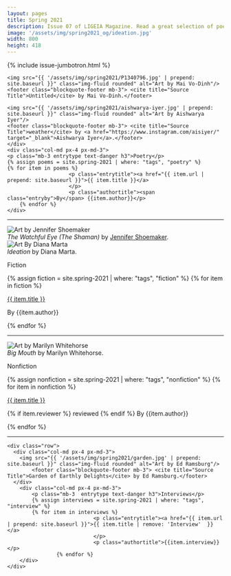 ```yaml
---
layout: pages
title: Spring 2021
description: Issue 07 of LIGEIA Magazine. Read a great selection of poetry, fiction, nonfiction, and interviews.
image: '/assets/img/spring2021_og/ideation.jpg'
width: 800
height: 418
---
```

{% include issue-jumbotron.html %}
<div class="container mt-4">

<div class="row">
	<div class="col-md px-4 px-md-3">

	<img src="{{ '/assets/img/spring2021/P1340796.jpg' | prepend: site.baseurl }}" class="img-fluid rounded" alt="Art by Mai Vo-Dinh"/>
	<footer class="blockquote-footer mb-3"> <cite title="Source Title">Untitled</cite> by Mai Vo-Dinh.</footer>

	<img src="{{ '/assets/img/spring2021/aishwarya-iyer.jpg' | prepend: site.baseurl }}" class="img-fluid rounded" alt="Art by Aishwarya Iyer"/>
	<footer class="blockquote-footer mb-3"> <cite title="Source Title">weather</cite> by <a href="https://www.instagram.com/aisiyer/" target="_blank">Aishwarya Iyer</a>.</footer>
	</div>
	<div class="col-md px-4 px-md-3">
	<p class="mb-3 entrytype text-danger h3">Poetry</p>
	{% assign poems = site.spring-2021 | where: "tags", "poetry" %}
	{% for item in poems %}
						<p class="entrytitle"><a href="{{ item.url | prepend: site.baseurl }}">{{ item.title }}</a>
						</p>
						<p class="authortitle"><span class="entryby">By</span> {{item.author}}</p>
	    {% endfor %}
	</div>
</div>
<hr />

<div class="row">
		<div class="col-md px-4 px-md-3">
		<img src="{{ '/assets/img/spring2021/watchful.jpg'  | prepend: site.baseurl }}"   class="img-fluid  rounded" alt="Art by Jennifer Shoemaker" />
			<footer class="blockquote-footer mb-3"> <cite title="Source Title">The Watchful Eye (The Shaman)</cite> by <a href="https://www.bedotgallery.com/jen-butt-be-dot-gallery" target="_blank">Jennifer Shoemaker</a>.</footer>
			<img src="{{ '/assets/img/spring2021/Marta_Ideation_1.jpg' | prepend: site.baseurl }}" class="img-fluid rounded" alt="Art By Diana Marta" />
				<footer class="blockquote-footer mb-3"> <cite title="Source Title">Ideation</cite> by Diana Marta.</footer>
		</div>
		<div class="col-md px-4 px-md-3">
		<p class="mb-3 entrytype text-danger h3">Fiction</p>
		{% assign fiction = site.spring-2021 | where: "tags", "fiction" %}
		{% for item in fiction %}
							<p class="entrytitle"><a href="{{ item.url | prepend: site.baseurl }}">{{ item.title }}</a>
							</p>
							<p class="authortitle"><span class="entryby">By</span> {{item.author}}</p>
		    {% endfor %}
		</div>
	</div>
<hr />

  <div class="row">
    <div class="col-md px-4 px-md-3">
		<img src="{{ '/assets/img/spring2021/bigmouth.jpg' | prepend: site.baseurl }}"   class="img-fluid  rounded" alt="Art by Marilyn Whitehorse" />
		<footer class="blockquote-footer mb-3"> <cite title="Source Title">Big Mouth</cite> by Marilyn Whitehorse.</footer>
    </div>
		<div class="col-md px-4 px-md-3">
			<p class="mb-3  entrytype text-danger h3">Nonfiction</p>
			{% assign nonfiction = site.spring-2021 | where: "tags", "nonfiction" %}
			{% for item in nonfiction %}
								<p class="entrytitle"><a href="{{ item.url | prepend: site.baseurl }}">{{ item.title }}</a>
								</p>
								<p class="authortitle"><span class="entryby">{% if item.reviewer %} reviewed {% endif %} By</span> {{item.author}}</p>
					{% endfor %}
		</div>
  </div>
  <hr />

	<div class="row">
	  <div class="col-md px-4 px-md-3">
		<img src="{{ '/assets/img/spring2021/garden.jpg' | prepend: site.baseurl }}" class="img-fluid rounded" alt="Art by Ed Ramsburg"/>
			<footer class="blockquote-footer mb-3"> <cite title="Source Title">Garden of Earthly Delights</cite> by Ed Ramsburg.</footer>
	  </div>
		<div class="col-md px-4 px-md-3">
			<p class="mb-3  entrytype text-danger h3">Interviews</p>
			{% assign interviews = site.spring-2021 | where: "tags", "interview" %}
			{% for item in interviews %}
								<p class="entrytitle"><a href="{{ item.url | prepend: site.baseurl }}">{{ item.title | remove: 'Interview'  }}</a>
								</p>
								<p class="authortitle">{{item.interview}}</p>
					{% endfor %}
		</div>
	</div>
</div>
